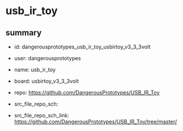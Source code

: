 # usb_ir_toy
 
## summary 
* id: dangerousprototypes_usb_ir_toy_usbirtoy_v3_3_3volt
* user: dangerousprototypes
* name: usb_ir_toy
* board: usbirtoy_v3_3_3volt
* repo: https://github.com/DangerousPrototypes/USB_IR_Toy



* src_file_repo_sch: 
* src_file_repo_sch_link: https://github.com/DangerousPrototypes/USB_IR_Toy/tree/master/





